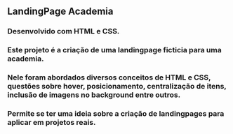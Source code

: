 ## LandingPage Academia
### Desenvolvido com HTML e CSS.

### Este projeto é a criação de uma landingpage ficticia para uma academia.

### Nele foram abordados diversos conceitos de HTML e CSS, questões sobre hover, posicionamento, centralização de itens, inclusão de imagens no background entre outros.

### Permite se ter uma ideia sobre a criação de landingpages para aplicar em projetos reais.